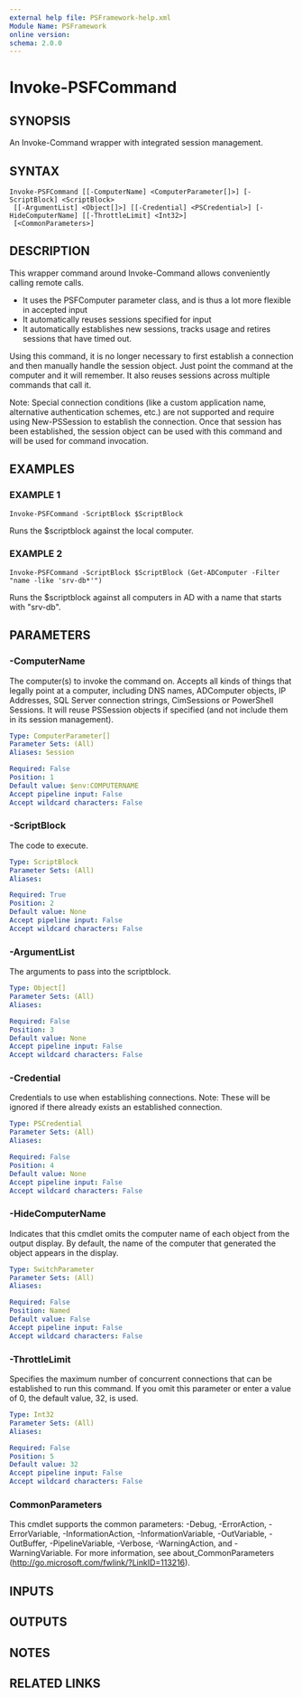 ```yaml
---
external help file: PSFramework-help.xml
Module Name: PSFramework
online version:
schema: 2.0.0
---
```


# Invoke-PSFCommand

## SYNOPSIS
An Invoke-Command wrapper with integrated session management.

## SYNTAX

```
Invoke-PSFCommand [[-ComputerName] <ComputerParameter[]>] [-ScriptBlock] <ScriptBlock>
 [[-ArgumentList] <Object[]>] [[-Credential] <PSCredential>] [-HideComputerName] [[-ThrottleLimit] <Int32>]
 [<CommonParameters>]
```

## DESCRIPTION
This wrapper command around Invoke-Command allows conveniently calling remote calls.

- It uses the PSFComputer parameter class, and is thus a lot more flexible in accepted input
- It automatically reuses sessions specified for input
- It automatically establishes new sessions, tracks usage and retires sessions that have timed out.

Using this command, it is no longer necessary to first establish a connection and then manually handle the session object.
Just point the command at the computer and it will remember.
It also reuses sessions across multiple commands that call it.

Note:
Special connection conditions (like a custom application name, alternative authentication schemes, etc.) are not supported and require using New-PSSession to establish the connection.
Once that session has been established, the session object can be used with this command and will be used for command invocation.

## EXAMPLES

### EXAMPLE 1
```
Invoke-PSFCommand -ScriptBlock $ScriptBlock
```

Runs the $scriptblock against the local computer.

### EXAMPLE 2
```
Invoke-PSFCommand -ScriptBlock $ScriptBlock (Get-ADComputer -Filter "name -like 'srv-db*'")
```

Runs the $scriptblock against all computers in AD with a name that starts with "srv-db".

## PARAMETERS

### -ComputerName
The computer(s) to invoke the command on.
Accepts all kinds of things that legally point at a computer, including DNS names, ADComputer objects, IP Addresses, SQL Server connection strings, CimSessions or PowerShell Sessions.
It will reuse PSSession objects if specified (and not include them in its session management).

```yaml
Type: ComputerParameter[]
Parameter Sets: (All)
Aliases: Session

Required: False
Position: 1
Default value: $env:COMPUTERNAME
Accept pipeline input: False
Accept wildcard characters: False
```

### -ScriptBlock
The code to execute.

```yaml
Type: ScriptBlock
Parameter Sets: (All)
Aliases:

Required: True
Position: 2
Default value: None
Accept pipeline input: False
Accept wildcard characters: False
```

### -ArgumentList
The arguments to pass into the scriptblock.

```yaml
Type: Object[]
Parameter Sets: (All)
Aliases:

Required: False
Position: 3
Default value: None
Accept pipeline input: False
Accept wildcard characters: False
```

### -Credential
Credentials to use when establishing connections.
Note: These will be ignored if there already exists an established connection.

```yaml
Type: PSCredential
Parameter Sets: (All)
Aliases:

Required: False
Position: 4
Default value: None
Accept pipeline input: False
Accept wildcard characters: False
```

### -HideComputerName
Indicates that this cmdlet omits the computer name of each object from the output display.
By default, the name of the computer that generated the object appears in the display.

```yaml
Type: SwitchParameter
Parameter Sets: (All)
Aliases:

Required: False
Position: Named
Default value: False
Accept pipeline input: False
Accept wildcard characters: False
```

### -ThrottleLimit
Specifies the maximum number of concurrent connections that can be established to run this command.
If you omit this parameter or enter a value of 0, the default value, 32, is used.

```yaml
Type: Int32
Parameter Sets: (All)
Aliases:

Required: False
Position: 5
Default value: 32
Accept pipeline input: False
Accept wildcard characters: False
```

### CommonParameters
This cmdlet supports the common parameters: -Debug, -ErrorAction, -ErrorVariable, -InformationAction, -InformationVariable, -OutVariable, -OutBuffer, -PipelineVariable, -Verbose, -WarningAction, and -WarningVariable. For more information, see about_CommonParameters (http://go.microsoft.com/fwlink/?LinkID=113216).

## INPUTS

## OUTPUTS

## NOTES

## RELATED LINKS
